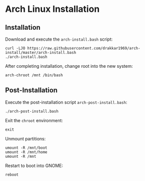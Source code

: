 # Arch Linux Installation

## Installation

Download and execute the `arch-install.bash` script:

```shell
curl -LJO https://raw.githubusercontent.com/drakkar1969/arch-install/master/arch-install.bash
./arch-install.bash
```
After completing installation, change root into the new system:

```shell
arch-chroot /mnt /bin/bash
```

## Post-Installation

Execute the post-installation script `arch-post-install.bash`:

```shell
./arch-post-install.bash
```

Exit the `chroot` environment:

```shell
exit
```

Unmount partitions:

```shell
umount -R /mnt/boot
umount -R /mnt/home
umount -R /mnt
```

Restart to boot into GNOME:

```shell
reboot
```
